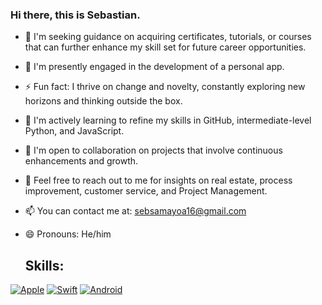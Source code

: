 ### Hi there, this is Sebastian. 
- 🤔 I'm seeking guidance on acquiring certificates, tutorials, or courses that can further enhance my skill set for future career opportunities.
- 🔭 I'm presently engaged in the development of a personal app.
- ⚡ Fun fact: I thrive on change and novelty, constantly exploring new horizons and thinking outside the box.
- 🌱 I'm actively learning to refine my skills in GitHub, intermediate-level Python, and JavaScript.
- 👯 I'm open to collaboration on projects that involve continuous enhancements and growth.
- 💬 Feel free to reach out to me for insights on real estate, process improvement, customer service, and Project Management.
- 📫 You can contact me at: sebsamayoa16@gmail.com
- 😄 Pronouns: He/him

  ## Skills:
[![Apple](https://img.shields.io/badge/Project_Manager-FF0000?style=for-the-badge=white&labelColor=101010)]()
[![Swift](https://img.shields.io/badge/5+_Customer_service_experience-FA7343?style=for-the-badge=white&labelColor=101010)]()
[![Android](https://img.shields.io/badge/Python-3DDC84?style=for-the-badge=android&=white&labelColor=101010)]()


